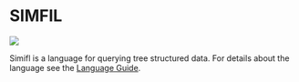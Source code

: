 # SIMFIL

[![](https://img.shields.io/badge/Coverage-HTML-orange)](https://htmlpreview.github.io/?https://gist.githubusercontent.com/johannes-wolf/61e57af50757b03e0c7cd119ec2d2f4b/raw/ed28c457ebc09ce8ddddc9cec6668e130d59b64c/coverage.html)

Simifl is a language for querying tree structured data.
For details about the language see the [Language Guide](simfil-language.md).
